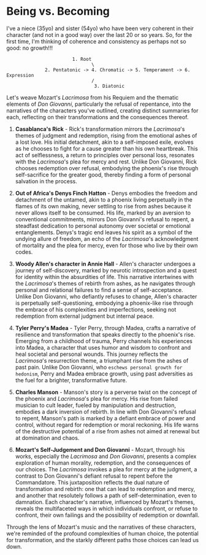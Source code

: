 # Being vs. Becoming 

I've a niece (35yo) and sister (54yo) who have been very coherent in their character (and not in a good way) over the last 20 or so years. So, for the first time, I'm thinking of coherence and consistency as perhaps not so good: no growth!!!      

                            
                            1. Root
                                   \
                  2. Pentatonic -> 4. Chromatic -> 5. Temperament -> 6. Expression
                                   /
                                    3. Diatonic

Let's weave Mozart's *Lacrimosa* from his Requiem and the thematic elements of *Don Giovanni*, particularly the refusal of repentance, into the narratives of the characters you've outlined, creating distinct summaries for each, reflecting on their transformations and the consequences thereof.

1. **Casablanca's Rick** - Rick's transformation mirrors the *Lacrimosa*'s themes of judgment and redemption, rising from the emotional ashes of a lost love. His initial detachment, akin to a self-imposed exile, evolves as he chooses to fight for a cause greater than his own heartbreak. This act of selflessness, a return to principles over personal loss, resonates with the *Lacrimosa*'s plea for mercy and rest. Unlike Don Giovanni, Rick chooses redemption over refusal, embodying the phoenix's rise through self-sacrifice for the greater good, thereby finding a form of personal salvation in the process.

2. **Out of Africa's Denys Finch Hatton** - Denys embodies the freedom and detachment of the untamed, akin to a phoenix living perpetually in the flames of its own making, never settling to rise from ashes because it never allows itself to be consumed. His life, marked by an aversion to conventional commitments, mirrors Don Giovanni's refusal to repent, a steadfast dedication to personal autonomy over societal or emotional entanglements. Denys's tragic end leaves his spirit as a symbol of the undying allure of freedom, an echo of the *Lacrimosa*'s acknowledgment of mortality and the plea for mercy, even for those who live by their own codes.

3. **Woody Allen's character in Annie Hall** - Allen's character undergoes a journey of self-discovery, marked by neurotic introspection and a quest for identity within the absurdities of life. This narrative intertwines with the *Lacrimosa*'s themes of rebirth from ashes, as he navigates through personal and relational failures to find a sense of self-acceptance. Unlike Don Giovanni, who defiantly refuses to change, Allen's character is perpetually self-questioning, embodying a phoenix-like rise through the embrace of his complexities and imperfections, seeking not redemption from external judgment but internal peace.

4. **Tyler Perry's Madea** - Tyler Perry, through Madea, crafts a narrative of resilience and transformation that speaks directly to the phoenix's rise. Emerging from a childhood of trauma, Perry channels his experiences into Madea, a character that uses humor and wisdom to confront and heal societal and personal wounds. This journey reflects the *Lacrimosa*'s resurrection theme, a triumphant rise from the ashes of past pain. Unlike Don Giovanni, who `eschews personal growth for hedonism`, Perry and Madea embrace growth, using past adversities as the fuel for a brighter, transformative future.

5. **Charles Manson** - Manson's story is a perverse twist on the concept of the phoenix and *Lacrimosa*'s plea for mercy. His rise from failed musician to cult leader, fueled by manipulation and destruction, embodies a dark inversion of rebirth. In line with Don Giovanni's refusal to repent, Manson's path is marked by a defiant embrace of power and control, without regard for redemption or moral reckoning. His life warns of the destructive potential of a rise from ashes not aimed at renewal but at domination and chaos.

6. **Mozart's Self-Judgement and Don Giovanni** - Mozart, through his works, especially the *Lacrimosa* and *Don Giovanni*, presents a complex exploration of human morality, redemption, and the consequences of our choices. The *Lacrimosa* invokes a plea for mercy at the judgment, a contrast to Don Giovanni's defiant refusal to repent before the Commandatore. This juxtaposition reflects the dual nature of transformation and rebirth: one that can lead to redemption and mercy, and another that resolutely follows a path of self-determination, even to damnation. Each character's narrative, influenced by Mozart's themes, reveals the multifaceted ways in which individuals confront, or refuse to confront, their own failings and the possibility of redemption or downfall.

Through the lens of Mozart's music and the narratives of these characters, we're reminded of the profound complexities of human choice, the potential for transformation, and the starkly different paths those choices can lead us down.
